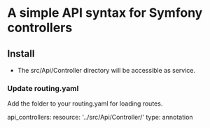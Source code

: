 # A simple API syntax for Symfony controllers

## Install

- The src/Api/Controller directory will be accessible as service.

### Update routing.yaml

Add the folder to your routing.yaml for loading routes.

api_controllers:
    resource: '../src/Api/Controller/'
    type: annotation
